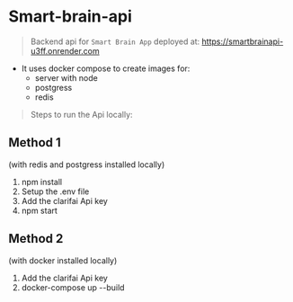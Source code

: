 # Smart-brain-api

> Backend api for `Smart Brain App` deployed at: https://smartbrainapi-u3ff.onrender.com

* It uses docker compose to create images for: 
    - server with node
    - postgress
    - redis 

> Steps to run the Api locally: 
## Method 1
(with redis and postgress installed locally)
1. npm install
2. Setup the .env file
3. Add the clarifai Api key
4. npm start

## Method 2
(with docker installed locally)

1. Add the clarifai Api key
2. docker-compose up --build
 
